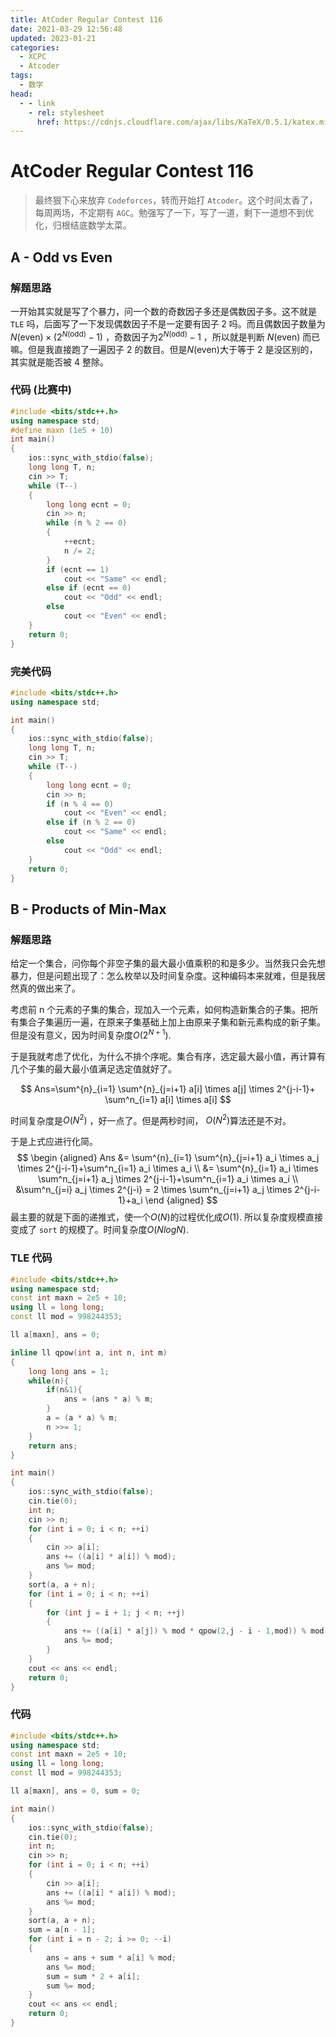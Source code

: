 ```yaml
---
title: AtCoder Regular Contest 116
date: 2021-03-29 12:56:48
updated: 2023-01-21
categories:
  - XCPC
  - Atcoder
tags:
  - 数学
head:
  - - link
    - rel: stylesheet
      href: https://cdnjs.cloudflare.com/ajax/libs/KaTeX/0.5.1/katex.min.css
---
```


# AtCoder Regular Contest 116

> 最终狠下心来放弃 `Codeforces`，转而开始打 `Atcoder`。这个时间太香了，每周两场，不定期有 `AGC`。勉强写了一下，写了一道，剩下一道想不到优化，归根结底数学太菜。

## A - Odd vs Even

### 解题思路

一开始其实就是写了个暴力，问一个数的奇数因子多还是偶数因子多。这不就是 `TLE` 吗，后面写了一下发现偶数因子不是一定要有因子 $2$ 吗。而且偶数因子数量为$N(\text{even}) \times (2^{N(\text{odd})}-1)$ ，奇数因子为$2^{N(\text{odd})}-1$ ，所以就是判断 $N(\text{even})$ 而已嘛。但是我直接跑了一遍因子 $2$ 的数目。但是$N(\text{even})$大于等于 $2$ 是没区别的，其实就是能否被 $4$ 整除。

### 代码 (比赛中)

```cpp
#include <bits/stdc++.h>
using namespace std;
#define maxn (1e5 + 10)
int main()
{
    ios::sync_with_stdio(false);
    long long T, n;
    cin >> T;
    while (T--)
    {
        long long ecnt = 0;
        cin >> n;
        while (n % 2 == 0)
        {
            ++ecnt;
            n /= 2;
        }
        if (ecnt == 1)
            cout << "Same" << endl;
        else if (ecnt == 0)
            cout << "Odd" << endl;
        else
            cout << "Even" << endl;
    }
    return 0;
}
```

### 完美代码

```cpp
#include <bits/stdc++.h>
using namespace std;

int main()
{
    ios::sync_with_stdio(false);
    long long T, n;
    cin >> T;
    while (T--)
    {
        long long ecnt = 0;
        cin >> n;
        if (n % 4 == 0)
            cout << "Even" << endl;
        else if (n % 2 == 0)
            cout << "Same" << endl;
        else
            cout << "Odd" << endl;
    }
    return 0;
}
```

## B - Products of Min-Max

### 解题思路

给定一个集合，问你每个非空子集的最大最小值乘积的和是多少。当然我只会先想暴力，但是问题出现了：怎么枚举以及时间复杂度。这种编码本来就难，但是我居然真的做出来了。

考虑前 n 个元素的子集的集合，现加入一个元素，如何构造新集合的子集。把所有集合子集遍历一遍，在原来子集基础上加上由原来子集和新元素构成的新子集。但是没有意义，因为时间复杂度$O(2^{N+1})$.

于是我就考虑了优化，为什么不排个序呢。集合有序，选定最大最小值，再计算有几个子集的最大最小值满足选定值就好了。

$$
Ans=\sum^{n}_{i=1} \sum^{n}_{j=i+1} a[i] \times a[j] \times 2^{j-i-1}+ 
\sum^n_{i=1} a[i] \times a[i]
$$

时间复杂度是$O(N^2)$ ，好一点了。但是两秒时间， $O(N^2)$算法还是不对。

于是上式应进行化简。 
$$
\begin {aligned}
Ans &= \sum^{n}_{i=1} \sum^{n}_{j=i+1} a_i \times a_j \times 2^{j-i-1}+\sum^n_{i=1} a_i \times a_i \\
    &= \sum^{n}_{i=1} a_i \times \sum^n_{j=i+1} a_j \times 2^{j-i-1}+\sum^n_{i=1} a_i \times a_i \\
    &\sum^n_{j=i} a_j \times 2^{j-i} = 2 \times \sum^n_{j=i+1} a_j \times 2^{j-i-1}+a_i
\end {aligned}
$$
最主要的就是下面的递推式，使一个$O(N)$的过程优化成$O(1)$. 所以复杂度规模直接变成了 `sort` 的规模了。时间复杂度$O(NlogN)$.

### TLE 代码

```cpp
#include <bits/stdc++.h>
using namespace std;
const int maxn = 2e5 + 10;
using ll = long long;
const ll mod = 998244353;

ll a[maxn], ans = 0;

inline ll qpow(int a, int n, int m)
{
    long long ans = 1;
    while(n){
        if(n&1){
            ans = (ans * a) % m;
        }
        a = (a * a) % m;
        n >>= 1;
    }
    return ans;
}

int main()
{
    ios::sync_with_stdio(false);
    cin.tie(0);
    int n;
    cin >> n;
    for (int i = 0; i < n; ++i)
    {
        cin >> a[i];
        ans += ((a[i] * a[i]) % mod);
        ans %= mod;
    }
    sort(a, a + n);
    for (int i = 0; i < n; ++i)
    {
        for (int j = i + 1; j < n; ++j)
        {
            ans += ((a[i] * a[j]) % mod * qpow(2,j - i - 1,mod)) % mod;
            ans %= mod;
        }
    }
    cout << ans << endl;
    return 0;
}
```

### 代码

```cpp
#include <bits/stdc++.h>
using namespace std;
const int maxn = 2e5 + 10;
using ll = long long;
const ll mod = 998244353;

ll a[maxn], ans = 0, sum = 0;

int main()
{
    ios::sync_with_stdio(false);
    cin.tie(0);
    int n;
    cin >> n;
    for (int i = 0; i < n; ++i)
    {
        cin >> a[i];
        ans += ((a[i] * a[i]) % mod);
        ans %= mod;
    }
    sort(a, a + n);
    sum = a[n - 1];
    for (int i = n - 2; i >= 0; --i)
    {
        ans = ans + sum * a[i] % mod;
        ans %= mod;
        sum = sum * 2 + a[i];
        sum %= mod;
    }
    cout << ans << endl;
    return 0;
}
```
